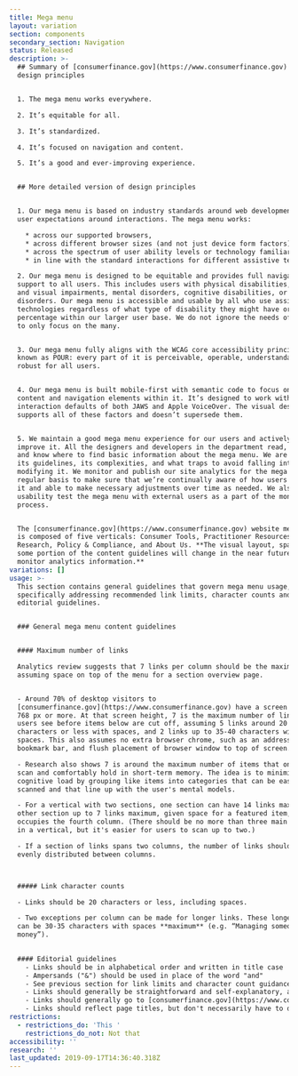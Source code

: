 ```yaml
---
title: Mega menu
layout: variation
section: components
secondary_section: Navigation
status: Released
description: >-
  ## Summary of [consumerfinance.gov](https://www.consumerfinance.gov) mega menu
  design principles


  1. The mega menu works everywhere.

  2. It’s equitable for all.

  3. It’s standardized.

  4. It’s focused on navigation and content.

  5. It’s a good and ever-improving experience.


  ## More detailed version of design principles


  1. Our mega menu is based on industry standards around web development and
  user expectations around interactions. The mega menu works:

    * across our supported browsers,
    * across different browser sizes (and not just device form factors),
    * across the spectrum of user ability levels or technology familiarity, and
    * in line with the standard interactions for different assistive techniques.

  2. Our mega menu is designed to be equitable and provides full navigational
  support to all users. This includes users with physical disabilities, hearing
  and visual impairments, mental disorders, cognitive disabilities, or seizure
  disorders. Our mega menu is accessible and usable by all who use assistive
  technologies regardless of what type of disability they might have or their
  percentage within our larger user base. We do not ignore the needs of the few
  to only focus on the many.


  3. Our mega menu fully aligns with the WCAG core accessibility principles
  known as POUR: every part of it is perceivable, operable, understandable, and
  robust for all users.


  4. Our mega menu is built mobile-first with semantic code to focus on the
  content and navigation elements within it. It’s designed to work with the
  interaction defaults of both JAWS and Apple VoiceOver. The visual design
  supports all of these factors and doesn’t supersede them.


  5. We maintain a good mega menu experience for our users and actively work to
  improve it. All the designers and developers in the department read, share,
  and know where to find basic information about the mega menu. We are aware of
  its guidelines, its complexities, and what traps to avoid falling into when
  modifying it. We monitor and publish our site analytics for the mega menu on a
  regular basis to make sure that we’re continually aware of how users are using
  it and able to make necessary adjustments over time as needed. We also
  usability test the mega menu with external users as a part of the monitoring
  process.


  The [consumerfinance.gov](https://www.consumerfinance.gov) website mega menu
  is composed of five verticals: Consumer Tools, Practitioner Resources, Data &
  Research, Policy & Compliance, and About Us. **The visual layout, spacing, and
  some portion of the content guidelines will change in the near future, as we
  monitor analytics information.**
variations: []
usage: >-
  This section contains general guidelines that govern mega menu usage,
  specifically addressing recommended link limits, character counts and
  editorial guidelines.


  ### General mega menu content guidelines


  #### Maximum number of links

  Analytics review suggests that 7 links per column should be the maximum,
  assuming space on top of the menu for a section overview page.


  - Around 70% of desktop visitors to
  [consumerfinance.gov](https://www.consumerfinance.gov) have a screen height of
  768 px or more. At that screen height, 7 is the maximum number of links that
  users see before items below are cut off, assuming 5 links around 20
  characters or less with spaces, and 2 links up to 35-40 characters with
  spaces. This also assumes no extra browser chrome, such as an address or
  bookmark bar, and flush placement of browser window to top of screen.

  - Research also shows 7 is around the maximum number of items that one can
  scan and comfortably hold in short-term memory. The idea is to minimize
  cognitive load by grouping like items into categories that can be easily
  scanned and that line up with the user's mental models.

  - For a vertical with two sections, one section can have 14 links maximum, the
  other section up to 7 links maximum, given space for a featured item, which
  occupies the fourth column. (There should be no more than three main sections
  in a vertical, but it's easier for users to scan up to two.)

  - If a section of links spans two columns, the number of links should be
  evenly distributed between columns.



  ##### Link character counts

  - Links should be 20 characters or less, including spaces. 

  - Two exceptions per column can be made for longer links. These longer links
  can be 30-35 characters with spaces **maximum** (e.g. “Managing someone else’s
  money”).  
   

  #### Editorial guidelines
    - Links should be in alphabetical order and written in title case
    - Ampersands ("&") should be used in place of the word "and"
    - See previous section for link limits and character count guidance 
    - Links should generally be straightforward and self-explanatory, avoiding jargon or brand names that might be difficult for users to understand
    - Links should generally go to [consumerfinance.gov](https://www.consumerfinance.gov) pages only
    - Links should reflect page titles, but don't necessarily have to duplicate them verbatim
restrictions:
  - restrictions_do: 'This '
    restrictions_do_not: Not that
accessibility: ''
research: ''
last_updated: 2019-09-17T14:36:40.318Z
---
```


